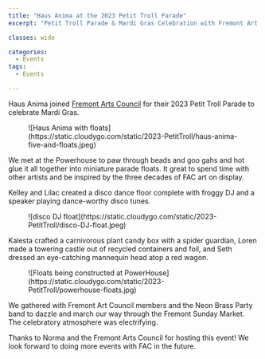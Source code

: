 ```yaml
---
title: "Haus Anima at the 2023 Petit Troll Parade"
excerpt: "Petit Troll Parade & Mardi Gras Celebration with Fremont Art Council"

classes: wide

categories:
  - Events
tags:
  - Events

---
```


Haus Anima joined [Fremont Arts Council](https://fremontartscouncil.org/petit-troll) for their 2023 Petit Troll Parade to celebrate Mardi Gras.

<figure class="half" markdown="span">
![Haus Anima with floats](https://static.cloudygo.com/static/2023-PetitTroll/haus-anima-five-and-floats.jpeg)
</figure>

We met at the Powerhouse to paw through beads and goo gahs and hot glue it all together into miniature parade floats.
It great to spend time with other artists and be inspired by the three decades of FAC art on display.

Kelley and Lilac created a disco dance floor complete with froggy DJ and a speaker playing dance-worthy disco tunes.

<figure class="half" markdown="span">
![disco DJ float](https://static.cloudygo.com/static/2023-PetitTroll/disco-DJ-float.jpeg)
</figure>

Kalesta crafted a carnivorous plant candy box with a spider guardian, Loren made a towering castle out of recycled containers and foil, and Seth dressed an eye-catching mannequin head atop a red wagon.

<figure class="half" markdown="span">
![Floats being constructed at PowerHouse](https://static.cloudygo.com/static/2023-PetitTroll/powerhouse-floats.jpg)
</figure>

We gathered with Fremont Art Council members and the Neon Brass Party band to dazzle and march our way through the Fremont Sunday Market. The celebratory atmosphere was electrifying.

Thanks to Norma and the Fremont Arts Council for hosting this event! We look forward to doing more events with FAC in the future.
